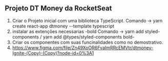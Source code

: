 ## Projeto DT Money da RocketSeat
1. Criar o Projeto inicial com uma biblioteca TypeScript. Comando -> yarn create react-app dtmoney --template typescript 
2. instalar as extenções necessarias  -bold Comando -> yarn add styled-components / yarn add @types/styled-components bold-
3. Criar os componentes com suas funcinalidades como no demostrativo.
4. https://www.figma.com/file/Zn49XoOR6FvaImRRcEMVtr/dtmoney-Ignite-(Copy)-(Copy)?node-id=0%3A1
